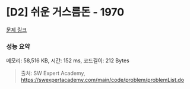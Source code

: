 # [D2] 쉬운 거스름돈 - 1970 

[문제 링크](https://swexpertacademy.com/main/code/problem/problemDetail.do?contestProbId=AV5PsIl6AXIDFAUq) 

### 성능 요약

메모리: 58,516 KB, 시간: 152 ms, 코드길이: 212 Bytes



> 출처: SW Expert Academy, https://swexpertacademy.com/main/code/problem/problemList.do